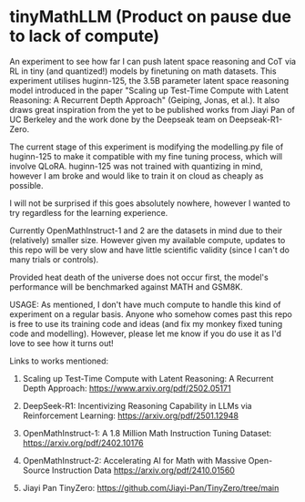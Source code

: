# tinyMathLLM (Product on pause due to lack of compute)
An experiment to see how far I can push latent space reasoning and CoT via RL in tiny (and quantized!) models by finetuning on math datasets. This experiment utilises huginn-125, the 3.5B parameter latent space reasoning model introduced in the paper "Scaling up Test-Time Compute with Latent Reasoning: A Recurrent Depth Approach" (Geiping, Jonas, et al.). It also draws great inspiration from the yet to be published works from Jiayi Pan of UC Berkeley and the work done by the Deepseak team on Deepseak-R1-Zero. 

The current stage of this experiment is modifying the modelling.py file of huginn-125 to make it compatible with my fine tuning process, which will involve QLoRA. huginn-125 was not trained with quantizing in mind, however I am broke and would like to train it on cloud as cheaply as possible.

I will not be surprised if this goes absolutely nowhere, however I wanted to try regardless for the learning experience. 

Currently OpenMathInstruct-1 and 2 are the datasets in mind due to their (relatively) smaller size. However given my available compute, updates to this repo will be very slow and have little scientific validity (since I can't do many trials or controls).

Provided heat death of the universe does not occur first, the model's performance will be benchmarked against MATH and GSM8K.


USAGE: As mentioned, I don't have much compute to handle this kind of experiment on a regular basis. Anyone who somehow comes past this repo is free to use its training code and ideas (and fix my monkey fixed tuning code and modelling). However, please let me know if you do use it as I'd love to see how it turns out!

Links to works mentioned:

1. Scaling up Test-Time Compute with Latent Reasoning: A Recurrent Depth Approach:
  https://www.arxiv.org/pdf/2502.05171

2. DeepSeek-R1: Incentivizing Reasoning Capability in LLMs via Reinforcement Learning: https://arxiv.org/pdf/2501.12948

3. OpenMathInstruct-1: A 1.8 Million Math Instruction Tuning Dataset: https://arxiv.org/pdf/2402.10176

4. OpenMathInstruct-2: Accelerating AI for Math with Massive Open-Source Instruction Data https://arxiv.org/pdf/2410.01560

5. Jiayi Pan TinyZero: https://github.com/Jiayi-Pan/TinyZero/tree/main


